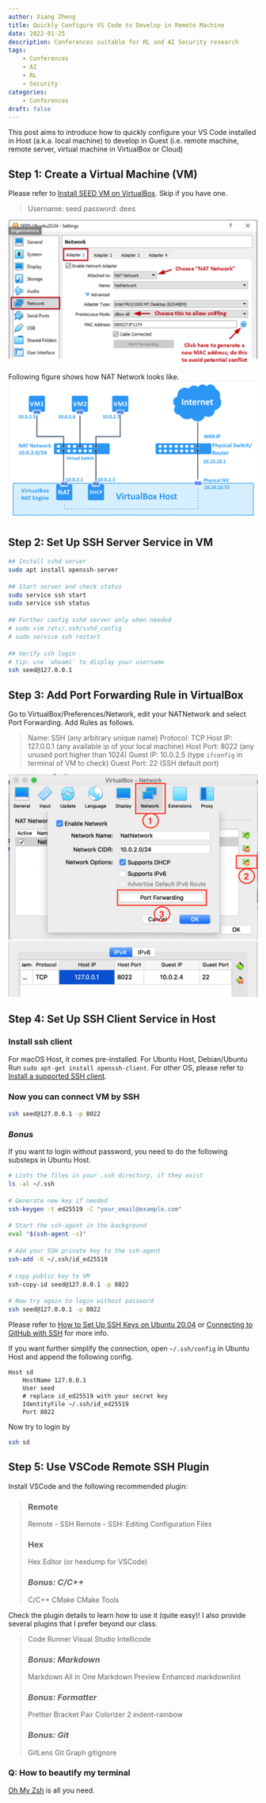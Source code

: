 ```yaml
---
author: Xiang Zheng
title: Quickly Configure VS Code to Develop in Remote Machine
date: 2022-01-25
description: Conferences suitable for RL and AI Security research
tags:
    - Conferences
    - AI
    - RL
    - Security
categories:
    - Conferences
draft: false
---
```


This post aims to introduce how to quickly configure your VS Code installed in Host (a.k.a. local machine) to develop in Guest (i.e. remote machine, remote server, virtual machine in VirtualBox or Cloud)

## Step 1: Create a Virtual Machine (VM)

Please refer to [Install SEED VM on VirtualBox](https://github.com/seed-labs/seed-labs/blob/master/manuals/vm/seedvm-manual.md). Skip if you have one.

> Username: seed
> password: dees

![VM_network_conf](VM_network_conf.png)

Following figure shows how NAT Network looks like.
![NAT_network](NAT_network.png)

## Step 2: Set Up SSH Server Service in VM

```bash
## Install sshd server
sudo apt install openssh-server

## Start server and check status
sudo service ssh start
sudo service ssh status

## Further config sshd server only when needed
# sudo vim /etc/.ssh/sshd_config
# sudo service ssh restart

## Verify ssh login
# tip: use `whoami` to display your username
ssh seed@127.0.0.1
```

## Step 3: Add Port Forwarding Rule in VirtualBox

Go to VirtualBox/Preferences/Network, edit your NATNetwork and select Port Forwarding. Add Rules as follows.

> Name: SSH (any arbitrary unique name)
> Protocol: TCP
> Host IP: 127.0.0.1 (any available ip of your local machine)
> Host Port: 8022 (any unused port higher than 1024)
> Guest IP: 10.0.2.5 (type `ifconfig` in terminal of VM to check)
> Guest Port: 22 (SSH default port)

![port](port_forwarding.png)
![rule](rule.png)

## Step 4: Set Up SSH Client Service in Host

### Install ssh client

For macOS Host, it comes pre-installed. For Ubuntu Host, Debian/Ubuntu Run `sudo apt-get install openssh-client`. For other OS, please refer to [Install a supported SSH client](https://code.visualstudio.com/docs/remote/troubleshooting#_installing-a-supported-ssh-client).

### Now you can connect VM by SSH

```bash
ssh seed@127.0.0.1 -p 8022
```

### _Bonus_

If you want to login without password, you need to do the following substeps in Ubuntu Host.

```bash
# Lists the files in your .ssh directory, if they exist
ls -al ~/.ssh

# Generate new key if needed
ssh-keygen -t ed25519 -C "your_email@example.com"

# Start the ssh-agent in the background
eval "$(ssh-agent -s)"

# Add your SSH private key to the ssh-agent
ssh-add -K ~/.ssh/id_ed25519

# copy public key to VM
ssh-copy-id seed@127.0.0.1 -p 8022

# Now try again to login without password
ssh seed@127.0.0.1 -p 8022
```

Please refer to [How to Set Up SSH Keys on Ubuntu 20.04](https://www.digitalocean.com/community/tutorials/how-to-set-up-ssh-keys-on-ubuntu-20-04) or [Connecting to GitHub with SSH](https://docs.github.com/en/authentication/connecting-to-github-with-ssh) for more info.

If you want further simplify the connection, open `~/.ssh/config` in Ubuntu Host and append the following config.

```ssh_config
Host sd
    HostName 127.0.0.1
    User seed
    # replace id_ed25519 with your secret key
    IdentityFile ~/.ssh/id_ed25519
    Port 8022
```

Now try to login by

```bash
ssh sd
```

## Step 5: Use VSCode Remote SSH Plugin

Install VSCode and the following recommended plugin:

> ### Remote
>
> Remote - SSH
> Remote - SSH: Editing Configuration Files
>
> ### Hex
>
> Hex Editor (or hexdump for VSCode)
>
> ### _Bonus: C/C++_
>
> C/C++
> CMake
> CMake Tools

Check the plugin details to learn how to use it (quite easy)! I also provide several plugins that I prefer beyond our class.

> Code Runner
> Visual Studio Intellicode
>
> ### _Bonus: Markdown_
>
> Markdown All in One
> Markdown Preview Enhanced
> markdownlint
>
> ### _Bonus: Formatter_
>
> Prettier
> Bracket Pair Colorizer 2
> indent-rainbow
>
> ### _Bonus: Git_
>
> GitLens
> Git Graph
> gitignore

### Q: How to beautify my terminal

[Oh My Zsh](https://github.com/ohmyzsh/ohmyzsh) is all you need.
